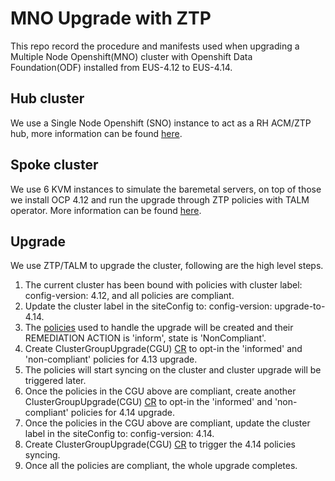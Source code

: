 # MNO Upgrade with ZTP

This repo record the procedure and manifests used when upgrading a Multiple Node Openshift(MNO) cluster with Openshift 
Data Foundation(ODF) installed from EUS-4.12 to EUS-4.14.

## Hub cluster

We use a Single Node Openshift (SNO) instance to act as a RH ACM/ZTP hub, more information can be found [here](hub.md).

## Spoke cluster

We use 6 KVM instances to simulate the baremetal servers, on top of those we install OCP 4.12 and run the upgrade through 
ZTP policies with TALM operator. 
More information can be found [here](spoke.md).

## Upgrade

We use ZTP/TALM to upgrade the cluster, following are the high level steps. 

1. The current cluster has been bound with policies with cluster label: config-version: 4.12, and all policies are compliant.
2. Update the cluster label in the siteConfig to: config-version: upgrade-to-4.14.
3. The [policies](ztp/policies/upgrade) used to handle the upgrade will be created and their REMEDIATION ACTION is 'inform', state is 'NonCompliant'.
4. Create ClusterGroupUpgrade(CGU) [CR](ztp/policies/upgrade/cgu-4.13.yaml) to opt-in the 'informed' and 'non-compliant' policies for 4.13 upgrade.
5. The policies will start syncing on the cluster and cluster upgrade will be triggered later.
6. Once the policies in the CGU above are compliant, create another ClusterGroupUpgrade(CGU) [CR](ztp/policies/upgrade/cgu-4.14.yaml) to opt-in the 'informed' and 'non-compliant' policies for 4.14 upgrade.
7. Once the policies in the CGU above are compliant, update the cluster label in the siteConfig to: config-version: 4.14.
8. Create ClusterGroupUpgrade(CGU) [CR](ztp/policies/upgrade/cgu-4.14-post.yaml) to trigger the 4.14 policies syncing. 
9. Once all the policies are compliant, the whole upgrade completes.

